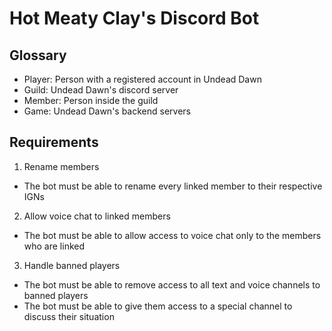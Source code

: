 # Hot Meaty Clay's Discord Bot

## Glossary

- Player: Person with a registered account in Undead Dawn
- Guild: Undead Dawn's discord server
- Member: Person inside the guild
- Game: Undead Dawn's backend servers

## Requirements
1. Rename members
 * The bot must be able to rename every linked member to their respective IGNs

2. Allow voice chat to linked members
 * The bot must be able to allow access to voice chat only to the members who are linked

3. Handle banned players
 * The bot must be able to remove access to all text and voice channels to banned players
 * The bot must be able to give them access to a special channel to discuss their situation